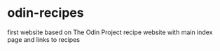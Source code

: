 # odin-recipes
first website based on The Odin Project
recipe website with main index page and links to recipes